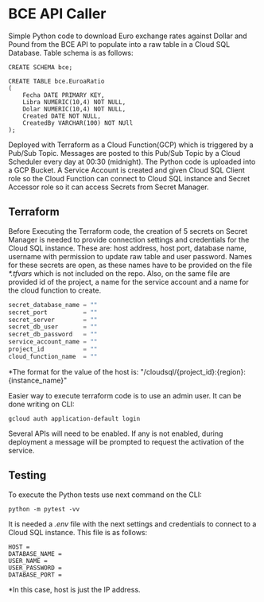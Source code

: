 # BCE API Caller
Simple Python code to download Euro exchange rates against Dollar and Pound from the BCE API to populate into a raw 
table in a Cloud SQL Database. Table schema is as follows:

```
CREATE SCHEMA bce;

CREATE TABLE bce.EuroaRatio
(
	Fecha DATE PRIMARY KEY,
	Libra NUMERIC(10,4) NOT NULL,
	Dolar NUMERIC(10,4) NOT NULL,
	Created DATE NOT NULL,
	CreatedBy VARCHAR(100) NOT NUll
);
```

Deployed with Terraform as a Cloud Function(GCP) which is triggered by a Pub/Sub Topic. Messages 
are posted to this Pub/Sub Topic by a Cloud Scheduler every day at 00:30 (midnight). The Python code is uploaded into a 
GCP Bucket. A Service Account is created and given Cloud SQL Client role so the Cloud Function can connect to Cloud SQL
instance and Secret Accessor role so it can access Secrets from Secret Manager.

## Terraform
Before Executing the Terraform code, the creation of 5 secrets on Secret Manager is needed to provide connection 
settings and credentials for the Cloud SQL instance. These are: host address, host port, database name, 
username with permission to update raw table and user password. Names for these secrets are open, 
as these names have to be provided on the file _*.tfvars_ which is not included on the repo.
Also, on the same file are provided id of the project, a name for the service account and a name for the cloud function
to create.

```terraform
secret_database_name = ""
secret_port          = ""
secret_server        = ""
secret_db_user       = ""
secret_db_password   = ""
service_account_name = ""
project_id           = ""
cloud_function_name  = ""
```

*The format for the value of the host is: "/cloudsql/{project_id}:{region}:{instance_name}"

Easier way to execute terraform code is to use an admin user. It can be done writing on CLI: 
```commandline
gcloud auth application-default login
```
Several APIs will need to be enabled. If any is not enabled, during deployment a message will be prompted to request the 
activation of the service.

## Testing
To execute the Python tests use next command on the CLI:
```commandline
python -m pytest -vv
```

It is needed a _.env_ file with the next settings and credentials to connect to a Cloud SQL instance. This file is
as follows:

```
HOST = 
DATABASE_NAME = 
USER_NAME = 
USER_PASSWORD = 
DATABASE_PORT = 
```

*In this case, host is just the IP address.